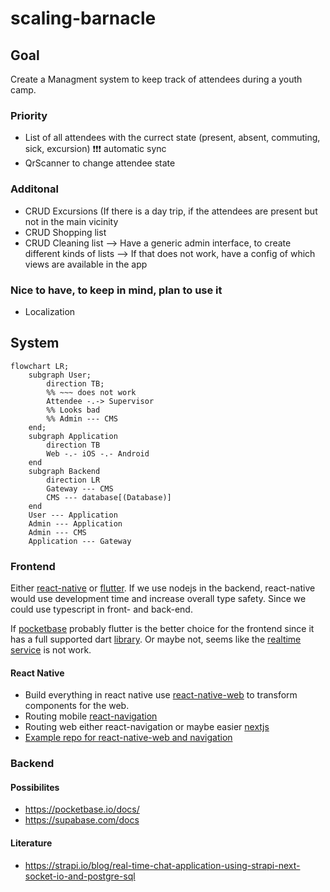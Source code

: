 # scaling-barnacle

## Goal

Create a Managment system to keep track of attendees during a youth camp.

### Priority
* List of all attendees with the currect state (present, absent, commuting, sick, excursion) ❗❗❗ automatic sync
* QrScanner to change attendee state

### Additonal
* CRUD Excursions (If there is a day trip, if the attendees are present but not in the main vicinity
* CRUD Shopping list
* CRUD Cleaning list
--> Have a generic admin interface, to create different kinds of lists
--> If that does not work, have a config of which views are available in the app

### Nice to have, to keep in mind, plan to use it
* Localization

## System

```mermaid
flowchart LR;
    subgraph User;
        direction TB;
        %% ~~~ does not work
        Attendee -.-> Supervisor
        %% Looks bad
        %% Admin --- CMS
    end;
    subgraph Application
        direction TB
        Web -.- iOS -.- Android
    end
    subgraph Backend
        direction LR
        Gateway --- CMS
        CMS --- database[(Database)]
    end
    User --- Application
    Admin --- Application
    Admin --- CMS
    Application --- Gateway
```

### Frontend

Either [react-native](https://reactnative.dev/) or [flutter](https://flutter.dev/multi-platform).
If we use nodejs in the backend, react-native would use development time and increase overall type safety.
Since we could use typescript in front- and back-end.

If [pocketbase](https://pocketbase.io/docs/) probably flutter is the better choice for the frontend since it has a full supported dart [library](https://github.com/pocketbase/dart-sdk). Or maybe not, seems like the [realtime service](https://github.com/pocketbase/dart-sdk) is not work.

#### React Native

* Build everything in react native use [react-native-web](https://necolas.github.io/react-native-web/) to transform components for the web.
* Routing mobile [react-navigation](https://reactnavigation.org/)
* Routing web either react-navigation or maybe easier [nextjs](https://nextjs.org/)
* [Example repo for react-native-web and navigation](https://github.com/criszz77/luna)

### Backend

#### Possibilites
* https://pocketbase.io/docs/
* https://supabase.com/docs 

#### Literature
* https://strapi.io/blog/real-time-chat-application-using-strapi-next-socket-io-and-postgre-sql
